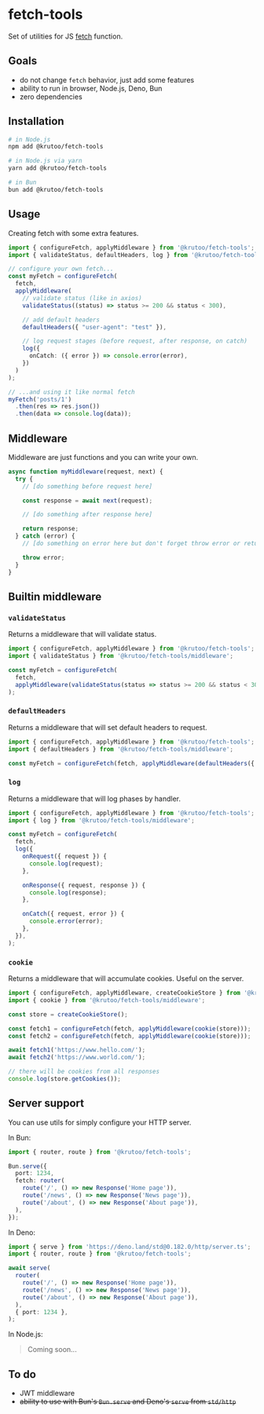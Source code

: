 # fetch-tools

Set of utilities for JS [fetch](https://developer.mozilla.org/en-US/docs/Web/API/Fetch_API/Using_Fetch) function.

## Goals

- do not change `fetch` behavior, just add some features
- ability to run in browser, Node.js, Deno, Bun
- zero dependencies

## Installation

```bash
# in Node.js
npm add @krutoo/fetch-tools

# in Node.js via yarn
yarn add @krutoo/fetch-tools

# in Bun
bun add @krutoo/fetch-tools
```

## Usage

Creating fetch with some extra features.

```ts
import { configureFetch, applyMiddleware } from '@krutoo/fetch-tools';
import { validateStatus, defaultHeaders, log } from '@krutoo/fetch-tools/middleware';

// configure your own fetch...
const myFetch = configureFetch(
  fetch,
  applyMiddleware(
    // validate status (like in axios)
    validateStatus((status) => status >= 200 && status < 300),

    // add default headers
    defaultHeaders({ "user-agent": "test" }),

    // log request stages (before request, after response, on catch)
    log({
      onCatch: ({ error }) => console.error(error),
    })
  )
);

// ...and using it like normal fetch
myFetch('posts/1')
  .then(res => res.json())
  .then(data => console.log(data));
```

## Middleware

Middleware are just functions and you can write your own.

```ts
async function myMiddleware(request, next) {
  try {
    // [do something before request here]

    const response = await next(request);

    // [do something after response here]

    return response;
  } catch (error) {
    // [do something on error here but don't forget throw error or return response]

    throw error;
  }
}
```

## Builtin middleware

### `validateStatus`

Returns a middleware that will validate status.

```ts
import { configureFetch, applyMiddleware } from '@krutoo/fetch-tools';
import { validateStatus } from '@krutoo/fetch-tools/middleware';

const myFetch = configureFetch(
  fetch,
  applyMiddleware(validateStatus(status => status >= 200 && status < 300)),
);
```

### `defaultHeaders`

Returns a middleware that will set default headers to request.

```ts
import { configureFetch, applyMiddleware } from '@krutoo/fetch-tools';
import { defaultHeaders } from '@krutoo/fetch-tools/middleware';

const myFetch = configureFetch(fetch, applyMiddleware(defaultHeaders({ 'user-agent': 'spy' })));
```

### `log`

Returns a middleware that will log phases by handler.

```ts
import { configureFetch, applyMiddleware } from '@krutoo/fetch-tools';
import { log } from '@krutoo/fetch-tools/middleware';

const myFetch = configureFetch(
  fetch,
  log({
    onRequest({ request }) {
      console.log(request);
    },

    onResponse({ request, response }) {
      console.log(response);
    },

    onCatch({ request, error }) {
      console.error(error);
    },
  }),
);
```

### `cookie`

Returns a middleware that will accumulate cookies. Useful on the server.

```ts
import { configureFetch, applyMiddleware, createCookieStore } from '@krutoo/fetch-tools';
import { cookie } from '@krutoo/fetch-tools/middleware';

const store = createCookieStore();

const fetch1 = configureFetch(fetch, applyMiddleware(cookie(store)));
const fetch2 = configureFetch(fetch, applyMiddleware(cookie(store)));

await fetch1('https://www.hello.com/');
await fetch2('https://www.world.com/');

// there will be cookies from all responses
console.log(store.getCookies());
```

## Server support

You can use utils for simply configure your HTTP server.

In Bun:

```ts
import { router, route } from '@krutoo/fetch-tools';

Bun.serve({
  port: 1234,
  fetch: router(
    route('/', () => new Response('Home page')),
    route('/news', () => new Response('News page')),
    route('/about', () => new Response('About page')),
  ),
});
```

In Deno:

```ts
import { serve } from 'https://deno.land/std@0.182.0/http/server.ts';
import { router, route } from '@krutoo/fetch-tools';

await serve(
  router(
    route('/', () => new Response('Home page')),
    route('/news', () => new Response('News page')),
    route('/about', () => new Response('About page')),
  ),
  { port: 1234 },
);
```

In Node.js:

> Coming soon...

## To do

- JWT middleware
- ~~ability to use with Bun's `Bun.serve` and Deno's `serve` from `std/http`~~
